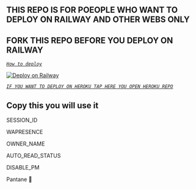 ## THIS REPO IS FOR POEOPLE WHO WANT TO DEPLOY ON  RAILWAY AND OTHER WEBS ONLY

## FORK THIS REPO BEFORE YOU DEPLOY ON RAILWAY

*[`How to deploy`](https://youtu.be/M72nhkpmh3E?si=CrVO2tpPM353RjDx)*


[![Deploy on Railway](https://railway.app/button.svg)](https://railway.app?referralCode=AqkNn4)


*[`IF YOU WANT TO DEPLOY ON HEROKU TAP HERE YOU OPEN HEROKU REPO`](https://github.com/ibrahimaitech/IBRAHIM-MD)*

## Copy this you will use it
SESSION_ID 

WAPRESENCE

OWNER_NAME

AUTO_READ_STATUS

DISABLE_PM

Pantane 📍 
